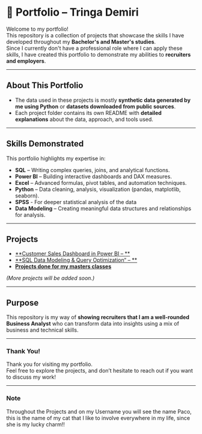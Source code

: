 # 🎉 Portfolio – Tringa Demiri

Welcome to my portfolio!  
This repository is a collection of projects that showcase the skills I have developed throughout my **Bachelor's and Master's studies**.  
Since I currently don't have a professional role where I can apply these skills, I have created this portfolio to demonstrate my abilities to **recruiters and employers**.

---

## **About This Portfolio**
- The data used in these projects is mostly **synthetic data generated by me using Python** or **datasets downloaded from public sources**.  
- Each project folder contains its own README with **detailed explanations** about the data, approach, and tools used.

---

## **Skills Demonstrated**
This portfolio highlights my expertise in:
- **SQL** – Writing complex queries, joins, and analytical functions.
- **Power BI** – Building interactive dashboards and DAX measures.
- **Excel** – Advanced formulas, pivot tables, and automation techniques.
- **Python** – Data cleaning, analysis, visualization (pandas, matplotlib, seaborn).
- **SPSS** - For deeper statistical analysis of the data
- **Data Modeling** – Creating meaningful data structures and relationships for analysis.

---

## **Projects**
- [**Customer Sales Dashboard in Power BI – **](./Project1/README.md)
- [**SQL Data Modeling & Query Optimization“ – **](./Project2/README.md)
- [**Projects done for my masters classes**](./General_Projects/README.md)

*(More projects will be added soon.)*

---

## **Purpose**
This repository is my way of **showing recruiters that I am a well-rounded Business Analyst** who can transform data into insights using a mix of business and technical skills.

---

### **Thank You!**
Thank you for visiting my portfolio.  
Feel free to explore the projects, and don’t hesitate to reach out if you want to discuss my work!

---

### **Note**
Throughout the Projects and on my Username you will see the name Paco, this is the name of my cat that I like to involve everywhere in my life, since she is my lucky charm!!


